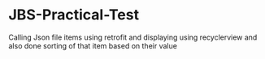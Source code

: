 # JBS-Practical-Test
Calling Json file items using retrofit and displaying using recyclerview and also done sorting of that item based on their value

